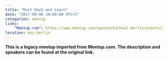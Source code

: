 ```yaml
---
title: "Rust Hack and Learn"
date: "2017-09-06 19:00:00 UTC+2"
categories: meetup 
links:
    "Meetup.com": https://www.meetup.com/opentechschool-berlin/events/242762121/
location: moz-berlin
---
```


<strong>This is a legacy meetup imported from Meetup.com. The description and speakers can be found at the original link.</strong>